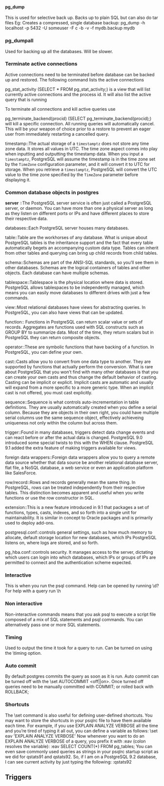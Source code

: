 #### pg_dump
This is used for selective back up.
Backs up to plain SQL but can also do tar files 
Eg: Creates a compressed, single database backup: pg_dump -h localhost -p 5432 -U someuser -F c -b -v -f mydb.backup mydb
### pg_dumpall
Used for backing up all the databases. Will be slower.

### Terminate active connections
Active connections need to be terminated before database can be backed up and restored.
The following command lists the active connections

pg_stat_activity (SELECT * FROM pg_stat_activity;) is a view that will list currently active connections and the process id. It will also list the active query that is running

To terminate all connections and kill active queries use

pg_terminate_backend(procid) (SELECT pg_terminate_backend(procid);) will kill a specific connection. All running queries will automatically cancel. This will be your weapon of choice prior to a restore to prevent an eager user from immediately restarting a cancelled query.


timestamp::The actual storage of a `timestamptz` does not store any time zone data. It stores all values in UTC. The time zone aspect comes into play when inputting and outputting the timestamp data. When you input a `timestamptz`, PostgreSQL will assume the timestamp is in the time zone set by the `TimeZone` configuration parameter, and it will convert it to UTC for storage. When you retrieve a `timestamptz`, PostgreSQL will convert the UTC value to the time zone specified by the `TimeZone` parameter before displaying it.

 ### Common database objects in postgres

**server** ::The PostgreSQL server service is often just called a PostgreSQL server, or daemon. You can have more than one a physical server as long as they listen on different ports or IPs and have different places to store their respective data.

databases::Each PostgreSQL server houses many databases.

table::Table are the workhorses of any database. What is unique about PostgreSQL tables is the inheritance support and the fact that every table automatically begets an accompanying custom data type. Tables can inherit from other tables and querying can bring up child records from child tables.

schema::Schemas are part of the ANSI-SQL standards, so you’ll see them in other databases. Schemas are the logical containers of tables and other objects. Each database can have multiple schemas.

tablespace::Tablespace is the physical location where data is stored. PostgreSQL allows tablespaces to be independently managed, which means you can easily move databases to different drives with just a few commands. 

view::Most relational databases have views for abstracting queries. In PostgreSQL, you can also have views that can be updated.

function:: Functions in PostgreSQL can return scalar value or sets of records. Aggregates are functions used with SQL constructs such as GROUP BY to summarize data. Most of the time, they return scalars but in PostgreSQL they can return composite objects.

operator::These are symbolic functions that have backing of a function. In PostgreSQL, you can define your own.

cast::Casts allow you to convert from one data type to another. They are supported by functions that actually perform the conversion. What is rare about PostgreSQL that you won’t find with many other databases is that you can create your own casts and thus change the default behavior of casting. Casting can be implicit or explicit. Implicit casts are automatic and usually will expand from a more specific to a more generic type. When an implicit cast is not offered, you must cast explicitly.

sequence::Sequence is what controls auto-incrementation in table definitions. They are usually automatically created when you define a serial column. Because they are objects in their own right, you could have multiple serial columns use the same sequence object, effectively achieveing uniqueness not only within the column but across them.

trigger::Found in many databases, triggers detect data change events and can react before or after the actual data is changed. PostgreSQL 9.0 introduced some special twists to this with the WHEN clause. PostgreSQL 9.1 added the extra feature of making triggers available for views.

foreign data wrappers::Foreign data wrappers allow you to query a remote data source whether that data source be another relational database server, flat file, a NoSQL database, a web service or even an application platform like SalesForce.

row/record::Rows and records generally mean the same thing. In PostgreSQL, rows can be treated independently from their respective tables. This distinction becomes apparent and useful when you write functions or use the row constructor in SQL.

extension::This is a new feature introduced in 9.1 that packages a set of functions, types, casts, indexes, and so forth into a single unit for maintainability. It is similar in concept to Oracle packages and is primarily used to deploy add-ons.

postgresql.conf::controls general settings, such as how much memory to allocate, default storage location for new databases, which IPs PostgreSQL listens on, where logs are stored, and so forth.


pg_hba.conf::controls security. It manages access to the server, dictating which users can login into which databases, which IPs or groups of IPs are permitted to connect and the authentication scheme expected.
### Interactive
This is when you run the psql command. Help can be opened by running \d?
For help with a query run \h <query>

### Non interactive
Non-interactive commands means that you ask psql to execute a script file composed of a mix of SQL statements and psql commands. You can alternatively pass one or more SQL statements. 

### Timing
Used to output the time it took for a query to run. Can be turned on using the \timing option.

### Auto commit
 By default postgres commits the query as soon as it is run. Auto commit can be turned off with the \set AUTOCOMMIT <off||on>. Once turned off queries need to be manually committed with COMMIT; or rolled back with ROLLBACK;

### Shortcuts
The \set command is also useful for defining user-defined shortcuts. You may want to store the shortcuts in your psqlrc file to have them available each time. For example, if you use EXPLAIN ANALYZE VERBOSE all the time and you’re tired of typing it all out, you can define a variable as follows: \set eav 'EXPLAIN ANALYZE VERBOSE' Now whenever you want to do an EXPLAIN ANALYZE VERBOSE of a query, you prefix it with :eav (colon resolves the variable): :eav SELECT COUNT(*) FROM pg_tables; You can even save commonly used queries as strings in your psqlrc startup script as we did for qstats91 and qstats92. So, if I am on a PostgreSQL 9.2 database, I can see current activity by just typing the following: :qstats92

## Triggers
